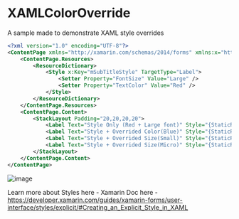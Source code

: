 # XAMLColorOverride

A sample made to demonstrate XAML style overrides

```xml
<?xml version="1.0" encoding="UTF-8"?>
<ContentPage xmlns="http://xamarin.com/schemas/2014/forms" xmlns:x="http://schemas.microsoft.com/winfx/2009/xaml" x:Class="XAMLColorOverride.TestPage">
	<ContentPage.Resources>
        <ResourceDictionary>
			<Style x:Key="mSubTitleStyle" TargetType="Label">
				<Setter Property="FontSize" Value="Large" />
				<Setter Property="TextColor" Value="Red" />
			</Style>
		</ResourceDictionary>
    </ContentPage.Resources>
	<ContentPage.Content>
		<StackLayout Padding="20,20,20,20">
			<Label Text="Style Only (Red + Large font)" Style="{StaticResource mSubTitleStyle}"/>
			<Label Text="Style + Overrided Color(Blue)" Style="{StaticResource mSubTitleStyle}"  TextColor="Blue"/>
			<Label Text="Style + Overrided Size(Small)" Style="{StaticResource mSubTitleStyle}" FontSize="Small"/>
			<Label Text="Style + Overrided Size(Micro)" Style="{StaticResource mSubTitleStyle}" FontSize="Micro"/>
		</StackLayout>
	</ContentPage.Content>
</ContentPage>
```


![image](https://cloud.githubusercontent.com/assets/8008527/13505932/822d80ae-e149-11e5-91f3-3b234677ab0c.png)


Learn more about Styles here - Xamarin Doc here - https://developer.xamarin.com/guides/xamarin-forms/user-interface/styles/explicit/#Creating_an_Explicit_Style_in_XAML
